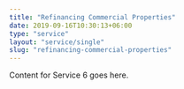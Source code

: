 ```yaml
---
title: "Refinancing Commercial Properties"
date: 2019-09-16T10:30:13+06:00
type: "service"
layout: "service/single"
slug: "refinancing-commercial-properties"
---
```



Content for Service 6 goes here.
